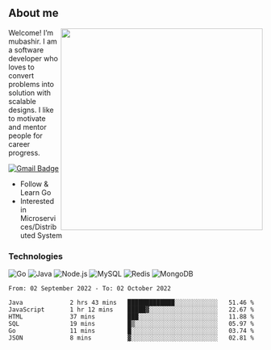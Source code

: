 ## About me

<img align="right" src="https://github-readme-stats-zhiwei-feng.vercel.app/api?username=mub4shir&show_icons=true" width="400" />

Welcome! I’m mubashir. I am a software developer who loves to convert problems into solution with scalable designs. I like to motivate and mentor people for career progress.

[![Gmail Badge](https://img.shields.io/badge/-mubashir11131719@gmail.com-c14438?style=flat-square&logo=Gmail&logoColor=white&link=mailto:mubashir11131719@gmail.com)](mailto:mubashir11131719@gmail.com)




- Follow & Learn Go
- Interested in Microservices/Distributed System


### Technologies
![Go](https://img.shields.io/badge/-Go-000000?style=flat-square&logo=go)
![Java](https://img.shields.io/badge/-Java-E34A86?style=flat-square&logo=java)
![Node.js](https://img.shields.io/badge/-Node.js-000000?style=flat-square&logo=node.js)
![MySQL](https://img.shields.io/badge/-MySQL-orange?style=flat-square&logo=MySQL)
![Redis](https://img.shields.io/badge/-Redis-black?style=flat-square&logo=Redis)
![MongoDB](https://img.shields.io/badge/-MongoDB-000000?style=flat-square&logo=mongodb)






<!--START_SECTION:waka-->

```text
From: 02 September 2022 - To: 02 October 2022

Java             2 hrs 43 mins   █████████████░░░░░░░░░░░░   51.46 %
JavaScript       1 hr 12 mins    █████▓░░░░░░░░░░░░░░░░░░░   22.67 %
HTML             37 mins         ███░░░░░░░░░░░░░░░░░░░░░░   11.88 %
SQL              19 mins         █▒░░░░░░░░░░░░░░░░░░░░░░░   05.97 %
Go               11 mins         █░░░░░░░░░░░░░░░░░░░░░░░░   03.74 %
JSON             8 mins          ▓░░░░░░░░░░░░░░░░░░░░░░░░   02.81 %
```

<!--END_SECTION:waka-->
</p>



